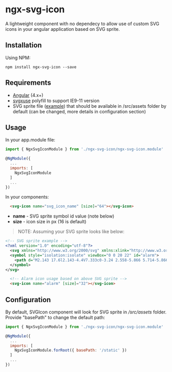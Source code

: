 # ngx-svg-icon
A lightweight component with no dependecy to allow use of custom SVG icons in your angular application based on SVG sprite.

## Installation
Using NPM:
```
npm install ngx-svg-icon --save
```

## Requirements
 - [Angular](https://github.com/angular/angular) (4.x+)
 - [svgxuse](https://github.com/Keyamoon/svgxuse) polyfill to support IE9-11 version
 - SVG sprite file ([example](https://github.com/achwilko/ngx-svg-icon/blob/master/src/assets/icons.svg?short_path=e2fe5f7)) that should be available in /src/assets folder by default (can be changed, more details in configuration section)


## Usage
In your app.module file:
```js
import { NgxSvgIconModule } from './ngx-svg-icon/ngx-svg-icon.module'

@NgModule({
  ...
  imports: [
    NgxSvgIconModule
  ]
  ...
})
```

In your components:
```html
  <svg-icon name="svg_icon_name" [size]="64"></svg-icon>
```
- **name** - SVG sprite symbol id value (note below)
- **size** - icon size in px (16 is default)


> NOTE: Assuming your SVG sprite looks like below:
```xml
<!-- SVG sprite example -->
<?xml version="1.0" encoding="utf-8"?>
  <svg xmlns="http://www.w3.org/2000/svg" xmlns:xlink="http://www.w3.org/1999/xlink">
  <symbol style="isolation:isolate" viewBox="0 0 20 22" id="alarm">
    <path d="M2.143 17.6l2.143-4.4V7.333c0-3.24 2.558-5.866 5.714-5.866 3.156 0 5.714 2.626 5.714 5.866V13.2l2.143 4.4H2.143zM10 20.533c-.932 0-1.716-.613-2.011-1.466h4.022c-.295.853-1.079 1.466-2.011 1.466zm7.143-7.333V7.333C17.143 3.283 13.944 0 10 0S2.857 3.284 2.857 7.333V13.2L0 19.067h6.5C6.832 20.74 8.273 22 10 22s3.169-1.26 3.5-2.933H20L17.143 13.2z" fill-rule="evenodd"/>
  </symbol>
</svg>
```
```html
  <!-- Alarm icon usage based on above SVG sprite -->
  <svg-icon name="alarm" [size]="32"></svg-icon>
```


## Configuration
By default, SVGIcon component will look for SVG sprite in */src/assets* folder. Provide "basePath" to change the default path:
```js
import { NgxSvgIconModule } from './ngx-svg-icon/ngx-svg-icon.module'

@NgModule({
  ...
  imports: [
    NgxSvgIconModule.forRoot({ basePath: '/static' })
  ]
  ...
})
```
